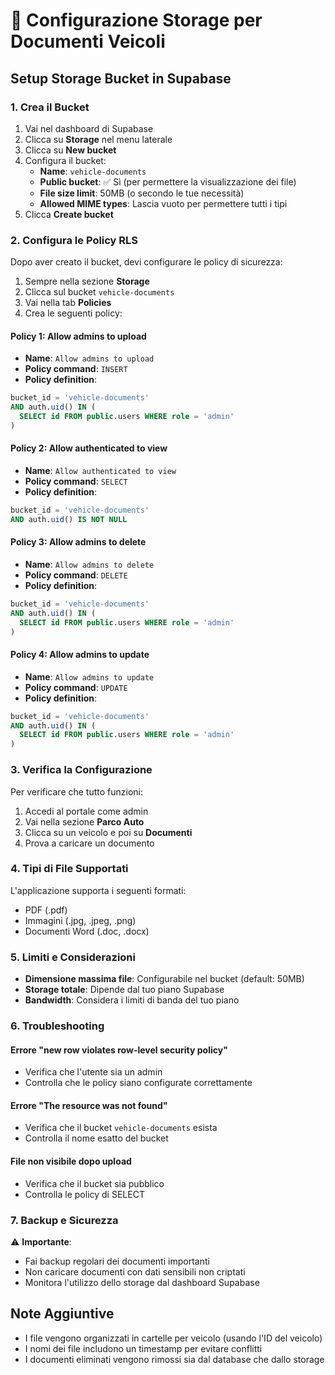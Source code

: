 # 📁 Configurazione Storage per Documenti Veicoli

## Setup Storage Bucket in Supabase

### 1. Crea il Bucket

1. Vai nel dashboard di Supabase
2. Clicca su **Storage** nel menu laterale
3. Clicca su **New bucket**
4. Configura il bucket:
   - **Name**: `vehicle-documents`
   - **Public bucket**: ✅ Sì (per permettere la visualizzazione dei file)
   - **File size limit**: 50MB (o secondo le tue necessità)
   - **Allowed MIME types**: Lascia vuoto per permettere tutti i tipi
5. Clicca **Create bucket**

### 2. Configura le Policy RLS

Dopo aver creato il bucket, devi configurare le policy di sicurezza:

1. Sempre nella sezione **Storage**
2. Clicca sul bucket `vehicle-documents`
3. Vai nella tab **Policies**
4. Crea le seguenti policy:

#### Policy 1: Allow admins to upload
- **Name**: `Allow admins to upload`
- **Policy command**: `INSERT`
- **Policy definition**:
```sql
bucket_id = 'vehicle-documents' 
AND auth.uid() IN (
  SELECT id FROM public.users WHERE role = 'admin'
)
```

#### Policy 2: Allow authenticated to view
- **Name**: `Allow authenticated to view`
- **Policy command**: `SELECT`
- **Policy definition**:
```sql
bucket_id = 'vehicle-documents' 
AND auth.uid() IS NOT NULL
```

#### Policy 3: Allow admins to delete
- **Name**: `Allow admins to delete`
- **Policy command**: `DELETE`
- **Policy definition**:
```sql
bucket_id = 'vehicle-documents' 
AND auth.uid() IN (
  SELECT id FROM public.users WHERE role = 'admin'
)
```

#### Policy 4: Allow admins to update
- **Name**: `Allow admins to update`
- **Policy command**: `UPDATE`
- **Policy definition**:
```sql
bucket_id = 'vehicle-documents' 
AND auth.uid() IN (
  SELECT id FROM public.users WHERE role = 'admin'
)
```

### 3. Verifica la Configurazione

Per verificare che tutto funzioni:

1. Accedi al portale come admin
2. Vai nella sezione **Parco Auto**
3. Clicca su un veicolo e poi su **Documenti**
4. Prova a caricare un documento

### 4. Tipi di File Supportati

L'applicazione supporta i seguenti formati:
- PDF (.pdf)
- Immagini (.jpg, .jpeg, .png)
- Documenti Word (.doc, .docx)

### 5. Limiti e Considerazioni

- **Dimensione massima file**: Configurabile nel bucket (default: 50MB)
- **Storage totale**: Dipende dal tuo piano Supabase
- **Bandwidth**: Considera i limiti di banda del tuo piano

### 6. Troubleshooting

#### Errore "new row violates row-level security policy"
- Verifica che l'utente sia un admin
- Controlla che le policy siano configurate correttamente

#### Errore "The resource was not found"
- Verifica che il bucket `vehicle-documents` esista
- Controlla il nome esatto del bucket

#### File non visibile dopo upload
- Verifica che il bucket sia pubblico
- Controlla le policy di SELECT

### 7. Backup e Sicurezza

⚠️ **Importante**:
- Fai backup regolari dei documenti importanti
- Non caricare documenti con dati sensibili non criptati
- Monitora l'utilizzo dello storage dal dashboard Supabase

## Note Aggiuntive

- I file vengono organizzati in cartelle per veicolo (usando l'ID del veicolo)
- I nomi dei file includono un timestamp per evitare conflitti
- I documenti eliminati vengono rimossi sia dal database che dallo storage
